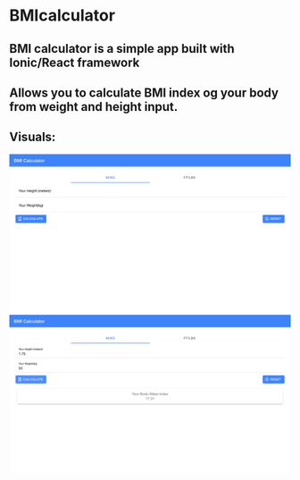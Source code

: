 # BMIcalculator
## BMI calculator is a simple app built with Ionic/React framework

## Allows you to calculate BMI index og your body from weight and height input.

## Visuals:
![]( /public/assets/images/main.png)
![]( /public/assets/images/result.png)
